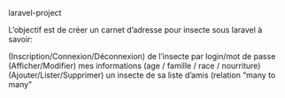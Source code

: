 laravel-project

L’objectif est de créer un carnet d’adresse pour insecte sous laravel à savoir:

(Inscription/Connexion/Déconnexion) de l’insecte par login/mot de passe
(Afficher/Modifier) mes informations (age / famille / race / nourriture)
(Ajouter/Lister/Supprimer) un insecte de sa liste d’amis (relation “many to many”
